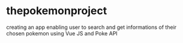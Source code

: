 # thepokemonproject
creating an app enabling user to search and get informations of their chosen pokemon using Vue JS and Poke API 
